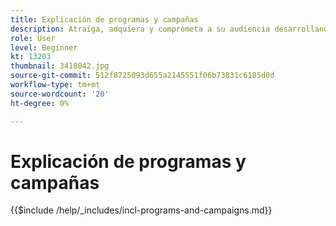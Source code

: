 ```yaml
---
title: Explicación de programas y campañas
description: Atraiga, adquiera y comprometa a su audiencia desarrollando una estrategia de marketing de contenido.
role: User
level: Beginner
kt: 13203
thumbnail: 3418042.jpg
source-git-commit: 512f8725093d655a2145551f06b73831c6185d0d
workflow-type: tm+mt
source-wordcount: '20'
ht-degree: 0%

---
```



# Explicación de programas y campañas

{{$include /help/_includes/incl-programs-and-campaigns.md}}